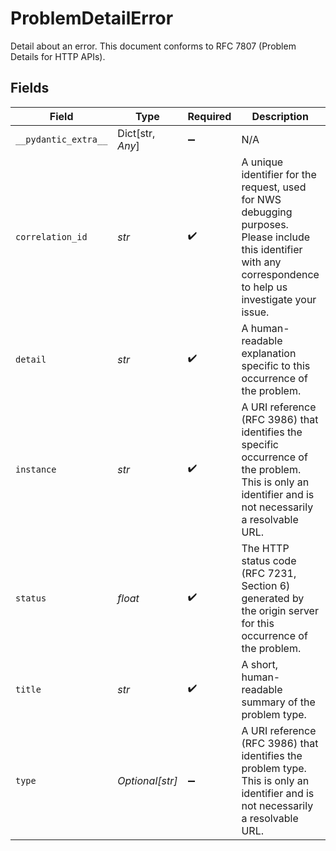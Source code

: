# ProblemDetailError

Detail about an error. This document conforms to RFC 7807 (Problem Details for HTTP APIs).


## Fields

| Field                                                                                                                                                           | Type                                                                                                                                                            | Required                                                                                                                                                        | Description                                                                                                                                                     | Example                                                                                                                                                         |
| --------------------------------------------------------------------------------------------------------------------------------------------------------------- | --------------------------------------------------------------------------------------------------------------------------------------------------------------- | --------------------------------------------------------------------------------------------------------------------------------------------------------------- | --------------------------------------------------------------------------------------------------------------------------------------------------------------- | --------------------------------------------------------------------------------------------------------------------------------------------------------------- |
| `__pydantic_extra__`                                                                                                                                            | Dict[str, *Any*]                                                                                                                                                | :heavy_minus_sign:                                                                                                                                              | N/A                                                                                                                                                             |                                                                                                                                                                 |
| `correlation_id`                                                                                                                                                | *str*                                                                                                                                                           | :heavy_check_mark:                                                                                                                                              | A unique identifier for the request, used for NWS debugging purposes. Please include this identifier with any correspondence to help us investigate your issue. | 493c3a1d-f87e-407f-ae2c-24483f5aab63                                                                                                                            |
| `detail`                                                                                                                                                        | *str*                                                                                                                                                           | :heavy_check_mark:                                                                                                                                              | A human-readable explanation specific to this occurrence of the problem.                                                                                        | An unexpected problem has occurred.                                                                                                                             |
| `instance`                                                                                                                                                      | *str*                                                                                                                                                           | :heavy_check_mark:                                                                                                                                              | A URI reference (RFC 3986) that identifies the specific occurrence of the problem. This is only an identifier and is not necessarily a resolvable URL.          | urn:noaa:nws:api:request:493c3a1d-f87e-407f-ae2c-24483f5aab63                                                                                                   |
| `status`                                                                                                                                                        | *float*                                                                                                                                                         | :heavy_check_mark:                                                                                                                                              | The HTTP status code (RFC 7231, Section 6) generated by the origin server for this occurrence of the problem.                                                   | 500                                                                                                                                                             |
| `title`                                                                                                                                                         | *str*                                                                                                                                                           | :heavy_check_mark:                                                                                                                                              | A short, human-readable summary of the problem type.                                                                                                            | Unexpected Problem                                                                                                                                              |
| `type`                                                                                                                                                          | *Optional[str]*                                                                                                                                                 | :heavy_minus_sign:                                                                                                                                              | A URI reference (RFC 3986) that identifies the problem type. This is only an identifier and is not necessarily a resolvable URL.                                | urn:noaa:nws:api:UnexpectedProblem                                                                                                                              |